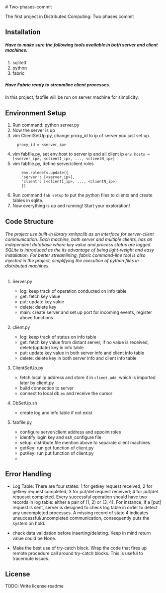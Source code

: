<snippet>
  <content>
# Two-phases-commit

The first project in Distributed Computing: Two phases commit

## Installation
##### Have to make sure the following tools available in both server and client machines. 

1. sqlite3
2. python
3. fabric

##### Have Fabric ready to streamline client processes. 
In this project, fabfile will be run on server machine for simplicity. 


## Environment Setup

1. Run command: python server.py
2. Now the server is up
3. vim ClientSetUp.py, change proxy_id to ip of server you just set up  
    ```
      proxy_id = <server_ip>
    ```
4. vim fabfile.py, set env.host to server ip and all client ip
    ` env.hosts = [<server_ip>, <client1_ip>, ..., <clientN_ip>] `
5. vim fabfile.py, define server/client roles
   ```
       env.roledefs.update({
       'server': [<server_ip>],
       'client': [<client1_ip>, ..., <clientN_ip>]
       }) 
    ```
6. Run command `fab setup` to put the python files to clients and create tables in sqlite.
7. Now everything is up and running! Start your exploration!

## Code Structure

###### The project use built-in library xmlrpclib as an interface for server-client communication. Each machine, both server and multiple clients, has an independent database where key value and process status are logged. SQLite is introduced as the its advantage of being light-weight and easy installation. For better streamlining, fabric command-line tool is also injected in the project, simplifying the execution of python files in distributed machines.

1. Server.py
   - log: keep track of operation conducted on info table
   - get: fetch key value
   - put: update key value
   - delete: delete key 
   - main: create server and set up port for incoming events, register above functions
   
2. client.py
   - log: keep track of status on info table
   - get: fetch key value from distant server, if no value is received, delete(update) key in info table
   - put: update key value in both server info and client info table
   - delete: delete key in both server info and client info table

3. ClientSetUp.py
   - fetch local ip address and store it in `client_add`, which is imported later by client.py
   - build connection to server 
   - connect to local db `ex` and receive the cursor

4. DbSetUp.sh
   - create log and info table if not exist

5. fabfile.py
   - configure server/client address and appoint roles
   - identify login key and ssh_configure file
   - setup: distribute file mention above to separate client machines
   - getKey: run get function of client.py
   - putKey: run put function of client.py
   - 
   
## Error Handling
   - Log Table:
     There are four states: 1 for getkey request received; 2 for getkey request completed; 3 for put/del request received; 4         for put/del requeset completed. Every successful operation should have two records in log table: either a pair of (1, 2) or      (3, 4). For instance, if a [put] request is sent, server is designed to check log table in order to detect any uncompleted      processes. A missing record of state 4 indicates unsuccessful/uncompleted communication, consequently puts the system           on hold.

   - check data validation before inserting/deleting. Keep in mind return value could be None.
   - Make the best use of try-catch block. Wrap the code that fires up remote procedure call around try-catch blocks. This is useful to traceroute issues.


## License

TODO: Write license
  <tabTrigger>readme</tabTrigger>
</snippet>
